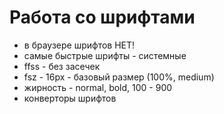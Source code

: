 # Работа со шрифтами

- в браузере шрифтов НЕТ!
- самые быстрые шрифты - системные
- ffss - без засечек
- fsz - 16px - базовый размер (100%, medium)
- жирность - normal, bold, 100 - 900
- конверторы шрифтов
